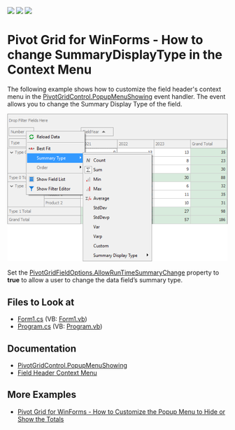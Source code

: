 <!-- default badges list -->
![](https://img.shields.io/endpoint?url=https://codecentral.devexpress.com/api/v1/VersionRange/128581663/13.1.4%2B)
[![](https://img.shields.io/badge/Open_in_DevExpress_Support_Center-FF7200?style=flat-square&logo=DevExpress&logoColor=white)](https://supportcenter.devexpress.com/ticket/details/E2321)
[![](https://img.shields.io/badge/📖_How_to_use_DevExpress_Examples-e9f6fc?style=flat-square)](https://docs.devexpress.com/GeneralInformation/403183)
<!-- default badges end -->

# Pivot Grid for WinForms - How to change SummaryDisplayType in the Context Menu

The following example shows how to customize the field header's context menu in the [PivotGridControl.PopupMenuShowing](https://docs.devexpress.com/WindowsForms/DevExpress.XtraPivotGrid.PivotGridControl.PopupMenuShowing) event handler. The event allows you to change the Summary Display Type of the field.

![custom-context-menu](images/custom-context-menu.png)

Set the [PivotGridFieldOptions.AllowRunTimeSummaryChange](https://docs.devexpress.com/CoreLibraries/DevExpress.XtraPivotGrid.PivotGridFieldOptions.AllowRunTimeSummaryChange) property to **true** to allow a user to change the data field’s summary type.

<!-- default file list -->
## Files to Look at

* [Form1.cs](./CS/WindowsApplication34/Form1.cs) (VB: [Form1.vb](./VB/WindowsApplication34/Form1.vb))
* [Program.cs](./CS/WindowsApplication34/Program.cs) (VB: [Program.vb](./VB/WindowsApplication34/Program.vb))
<!-- default file list end -->

## Documentation 
- [PivotGridControl.PopupMenuShowing](https://docs.devexpress.com/WindowsForms/DevExpress.XtraPivotGrid.PivotGridControl.PopupMenuShowing)
- [Field Header Context Menu](https://docs.devexpress.com/WindowsForms/1726/controls-and-libraries/pivot-grid/ui-elements/field-header-context-menu)
## More Examples
- [Pivot Grid for WinForms - How to Customize the Popup Menu to Hide or Show the Totals](https://github.com/DevExpress-Examples/how-to-toggle-totals-visibility-at-runtime-e923)
